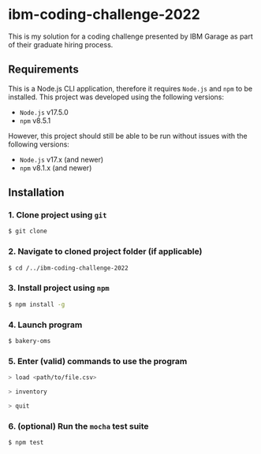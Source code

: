 # ibm-coding-challenge-2022

This is my solution for a coding challenge presented by IBM Garage as part of their graduate hiring process.

## Requirements

This is a Node.js CLI application, therefore it requires `Node.js` and `npm` to be installed. This project was developed using the following versions:
* `Node.js` v17.5.0
* `npm` v8.5.1

However, this project should still be able to be run without issues with the following versions:
* `Node.js` v17.x (and newer)
* `npm` v8.1.x (and newer)

## Installation

### 1. Clone project using `git`
```sh
$ git clone
```
### 2. Navigate to cloned project folder (if applicable)
```sh
$ cd /../ibm-coding-challenge-2022
```

### 3. Install project using `npm`
```sh
$ npm install -g
```

### 4. Launch program
```sh
$ bakery-oms
```

### 5. Enter (valid) commands to use the program
```sh
> load <path/to/file.csv>
```
```sh
> inventory
```
```sh
> quit
```

### 6. (optional) Run the `mocha` test suite
```sh
$ npm test
```